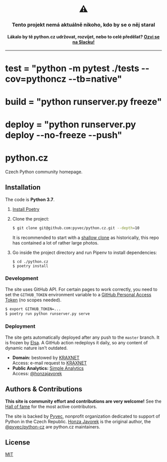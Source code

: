 <h1 align="center">⚠️</h1>
<h3 align="center">Tento projekt nemá aktuálně nikoho, kdo by se o něj staral</h3>
<h4 align="center">Lákalo by tě python.cz udržovat, rozvíjet, nebo to celé předělat? <a href="https://docs.pyvec.org/operations/support.html#sit-kontaktu">Ozvi se na Slacku!</a></h4>
<hr>

# test = "python -m pytest ./tests --cov=pythoncz --tb=native"
# build = "python runserver.py freeze"
# deploy = "python runserver.py deploy --no-freeze --push"


# python.cz

Czech Python community homepage.

## Installation

The code is **Python 3.7**.

1.  [Install Poetry](https://python-poetry.org/docs/#installation)
1.  Clone the project:

    ```sh
    $ git clone git@github.com:pyvec/python.cz.git --depth=10
    ```

    It is recommended to start with a [shallow clone](https://git-scm.com/docs/git-clone#git-clone---depthltdepthgt) as historically, this repo has contained a lot of rather large photos.
1.  Go inside the project directory and run Pipenv to install dependencies:

    ```
    $ cd ./python.cz
    $ poetry install
    ```

### Development

The site uses GitHub API. For certain pages to work correctly, you need to set the `GITHUB_TOKEN` environment variable to a [GitHub Personal Access Token](https://github.com/settings/tokens) (no scopes needed).

```sh
$ export GITHUB_TOKEN=...
$ poetry run python runserver.py serve
```

### Deployment

The site gets automatically deployed after any push to the `master` branch. It is frozen by [Elsa](https://github.com/pyvec/elsa). A GitHub action redeploys it daily, so any content of dynamic nature isn't outdated.

-   **Domain:** bestowed by [KRAXNET](http://www.kraxnet.cz/)<br>
    Access: e-mail request to [KRAXNET](http://www.kraxnet.cz/)
-   **Public Analytics:** [Simple Analytics](https://simpleanalytics.com/python.cz)<br>
    Access: [@honzajavorek](http://github.com/honzajavorek)

## Authors & Contributions

**This site is community effort and contributions are very welcome!** See the [Hall of fame](https://github.com/pyvec/python.cz/graphs/contributors) for the most active contributors.

The site is backed by [Pyvec](http://pyvec.org/), nonprofit organization dedicated to support of Python in the Czech Republic. [Honza Javorek](http://github.com/honzajavorek) is the original author, the [@pyvec/python-cz](https://github.com/orgs/pyvec/teams/python-cz) are python.cz maintainers.

## License

[MIT](LICENSE)
